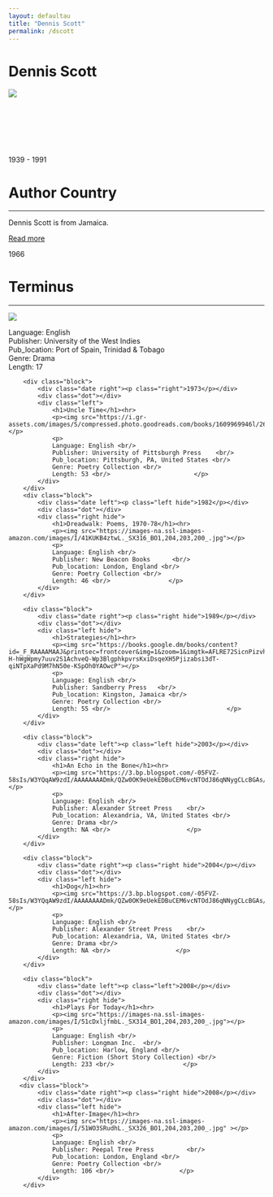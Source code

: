 ```yaml
---
layout: defaultau
title: "Dennis Scott"
permalink: /dscott
---
```

<!-- partial:index.partial.html -->
<div class="content">
    <h1>Dennis Scott</h1>
    <div class="quote">
        <div><img src="https://3.bp.blogspot.com/-05FVZ-58sIs/W3YQqAW9zdI/AAAAAAAADmk/QZw0OK9eUekEDBuCEM6vcNTOdJ86qNNygCLcBGAs/s1600/dennis%2Bscott.jpg" class="logo"></div>
    </div>
    <div class="timeline">
        <div style="padding-bottom:100px;"></div>
        <div class="block">
            <div class="date right"><p class="right"> 1939 - 1991 </p></div>
            <div class="dot"></div>
            <div class="left first">
                <h1>Author Country</h1><hr>
            <p>Dennis Scott is from Jamaica.</p>
                <a href="https://en.wikipedia.org/wiki/Dennis_Scott_(writer)" target="_blank">Read more</a>
            </div>
        </div>
        <div class="block">
            <div class="date left"><p class="left">1966</p></div>
            <div class="dot"></div>
            <div class="right">
                <h1>Terminus </h1><hr>
                <p><img src="https://3.bp.blogspot.com/-05FVZ-58sIs/W3YQqAW9zdI/AAAAAAAADmk/QZw0OK9eUekEDBuCEM6vcNTOdJ86qNNygCLcBGAs/s1600/dennis%2Bscott.jpg"></p>
                <p>
                Language: English <br/>
                Publisher: University of the West Indies		 <br/>
                Pub_location: Port of Spain, Trinidad & Tobago <br/>
                Genre: Drama <br/>
                Length: 17 <br/>                   </p>
            </div>
        </div>

        <div class="block">
            <div class="date right"><p class="right">1973</p></div>
            <div class="dot"></div>
            <div class="left">
                <h1>Uncle Time</h1><hr>
                <p><img src="https://i.gr-assets.com/images/S/compressed.photo.goodreads.com/books/1609969946l/2621246._SX318_.jpg"></p>
                <p>
                Language: English <br/>
                Publisher: University of Pittsburgh Press	 <br/>
                Pub_location: Pittsburgh, PA, United States <br/>
                Genre: Poetry Collection <br/>
                Length: 53 <br/>                       </p>
            </div>
        </div>
        <div class="block">
            <div class="date left"><p class="left hide">1982</p></div>
            <div class="dot"></div>
            <div class="right hide">
                <h1>Dreadwalk: Poems, 1970-78</h1><hr>
                <p><img src="https://images-na.ssl-images-amazon.com/images/I/41KUKB4ztwL._SX316_BO1,204,203,200_.jpg"></p>
                <p>
                Language: English <br/>
                Publisher: New Beacon Books		 <br/>
                Pub_location: London, England <br/>
                Genre: Poetry Collection <br/>
                Length: 46 <br/>                </p>
            </div>
        </div>

        <div class="block">
            <div class="date right"><p class="right hide">1989</p></div>
            <div class="dot"></div>
            <div class="left hide">
                <h1>Strategies</h1><hr>
                <p><img src="https://books.google.dm/books/content?id=_F_RAAAAMAAJ&printsec=frontcover&img=1&zoom=1&imgtk=AFLRE72SicnPizvhMHNakD3fMEH6fRweX0bWJlxnq3TVKfO438p-H-hWgWpmy7uuv2S1AchveQ-Wp3BlgphkpvrsKxiDsqeXH5Pjizabsi3dT-qiNTpXaPd9M7hN50e-KSpOh0YAOwcP"></p>
                <p>
                Language: English <br/>
                Publisher: Sandberry Press	 <br/>
                Pub_location: Kingston, Jamaica <br/>
                Genre: Poetry Collection <br/>
                Length: 55 <br/>                                </p>
            </div>
        </div>

        <div class="block">
            <div class="date left"><p class="left hide">2003</p></div>
            <div class="dot"></div>
            <div class="right hide">
                <h1>An Echo in the Bone</h1><hr>
                <p><img src="https://3.bp.blogspot.com/-05FVZ-58sIs/W3YQqAW9zdI/AAAAAAAADmk/QZw0OK9eUekEDBuCEM6vcNTOdJ86qNNygCLcBGAs/s1600/dennis%2Bscott.jpg"></p>
                <p>
                Language: English <br/>
                Publisher: Alexander Street Press	 <br/>
                Pub_location: Alexandria, VA, United States <br/>
                Genre: Drama <br/>
                Length: NA <br/>                     </p>
            </div>
        </div>

        <div class="block">
            <div class="date right"><p class="right hide">2004</p></div>
            <div class="dot"></div>
            <div class="left hide">
                <h1>Dog</h1><hr>
                <p><img src="https://3.bp.blogspot.com/-05FVZ-58sIs/W3YQqAW9zdI/AAAAAAAADmk/QZw0OK9eUekEDBuCEM6vcNTOdJ86qNNygCLcBGAs/s1600/dennis%2Bscott.jpg"></p>
                <p>
                Language: English <br/>
                Publisher: Alexander Street Press	 <br/>
                Pub_location: Alexandria, VA, United States <br/>
                Genre: Drama <br/>
                Length: NA <br/>                  </p>
            </div>
        </div>

        <div class="block">
            <div class="date left"><p class="left">2008</p></div>
            <div class="dot"></div>
            <div class="right hide">
                <h1>Plays For Today</h1><hr>
                <p><img src="https://images-na.ssl-images-amazon.com/images/I/51cDxljfmbL._SX314_BO1,204,203,200_.jpg"></p>
                <p>
                Language: English <br/>
                Publisher: Longman Inc.	 <br/>
                Pub_location: Harlow, England <br/>
                Genre: Fiction (Short Story Collection) <br/>
                Length: 233 <br/>                   </p>
            </div>
        </div>
       <div class="block">
            <div class="date right"><p class="right hide">2008</p></div>
            <div class="dot"></div>
            <div class="left hide">
                <h1>After-Image</h1><hr>
                <p><img src="https://images-na.ssl-images-amazon.com/images/I/51WO3SRudhL._SX326_BO1,204,203,200_.jpg" ></p>
                <p>
                Language: English <br/>
                Publisher: Peepal Tree Press		 <br/>
                Pub_location: London, England <br/>
                Genre: Poetry Collection <br/>
                Length: 106 <br/>                  </p>
            </div>
        </div>
</div>
<!-- partial -->
  <script src='https://cdnjs.cloudflare.com/ajax/libs/jquery/3.1.1/jquery.min.js'></script><script  src="assets/js/authorscript.js"></script>
